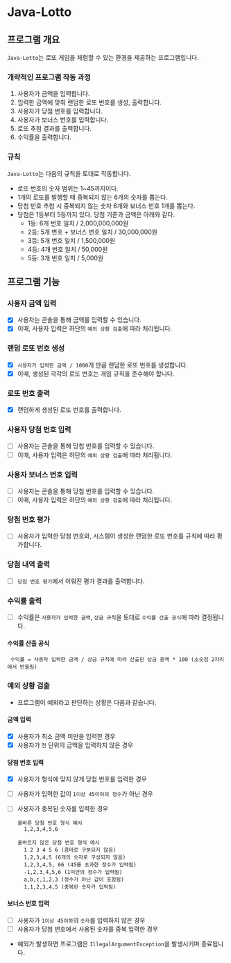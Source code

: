 # Java-Lotto

## 프로그램 개요

`Java-Lotto`는 로또 게임을 체험할 수 있는 환경을 제공하는 프로그램입니다.

### 개략적인 프로그램 작동 과정

1. 사용자가 금액을 입력합니다.
2. 입력한 금액에 맞춰 랜덤한 로또 번호를 생성, 출력합니다.
3. 사용자가 당첨 번호를 입력합니다.
4. 사용자가 보너스 번호를 입력합니다.
5. 로또 추첨 결과를 출력합니다.
6. 수익률을 출력합니다.

### 규칙

`Java-Lotto`는 다음의 규칙을 토대로 작동합니다.

- 로또 번호의 숫자 범위는 1~45까지이다.
- 1개의 로또를 발행할 때 중복되지 않는 6개의 숫자를 뽑는다.
- 당첨 번호 추첨 시 중복되지 않는 숫자 6개와 보너스 번호 1개를 뽑는다.
- 당첨은 1등부터 5등까지 있다. 당첨 기준과 금액은 아래와 같다.
    - 1등: 6개 번호 일치 / 2,000,000,000원
    - 2등: 5개 번호 + 보너스 번호 일치 / 30,000,000원
    - 3등: 5개 번호 일치 / 1,500,000원
    - 4등: 4개 번호 일치 / 50,000원
    - 5등: 3개 번호 일치 / 5,000원

## 프로그램 기능

### 사용자 금액 입력

- [x] 사용자는 콘솔을 통해 금액를 입력할 수 있습니다.
- [x] 이때, 사용자 입력은 하단의 `예외 상황 검출`에 따라 처리됩니다.

### 랜덤 로또 번호 생성

- [x] `사용자가 입력한 금액 / 1000`개 만큼 랜덤한 로또 번호를 생성합니다.
- [x] 이때, 생성된 각각의 로또 번호는 개임 규칙을 준수해야 합니다.

### 로또 번호 출력

- [x] 랜덤하게 생성된 로또 번호를 출력합니다.

### 사용자 당첨 번호 입력

- [ ] 사용자는 콘솔을 통해 당첨 번호를 입력할 수 있습니다.
- [ ] 이때, 사용자 입력은 하단의 `예외 상황 검출`에 따라 처리됩니다.

### 사용자 보너스 번호 입력

- [ ] 사용자는 콘솔을 통해 당첨 번호를 입력할 수 있습니다.
- [ ] 이때, 사용자 입력은 하단의 `예외 상황 검출`에 따라 처리됩니다.

### 당첨 번호 평가

- [ ] 사용자가 입력한 당첨 번호와, 시스템이 생성한 랜덤한 로또 번호를 규칙에 따라 평가합니다.

### 당첨 내역 출력

- [ ] `당첨 번호 평가`에서 이뤄진 평가 결과를 출력합니다.

### 수익률 출력

- [ ] 수익률은 `사용자가 입력한 금액`, `상금 규칙`을 토대로 `수익률 산출 공식`에 따라 결정됩니다.

#### 수익률 산출 공식

  ```
   수익률 = 사용자 입력한 금액 / 상금 규칙에 따라 산출된 상금 총액 * 100 (소숫점 2자리에서 반올림)
  ```

### 예외 상황 검출

- 프로그램이 예외라고 판단하는 상황은 다음과 같습니다.

#### 금액 입력

- [x] 사용자가 최소 금액 미만을 입력한 경우
- [x] 사용자가 `천` 단위의 금액을 입력하지 않은 경우

#### 당첨 번호 입력

- [x] 사용자가 형식에 맞지 않게 당첨 번호를 입력한 경우
- [ ] 사용자가 입력한 값이 `1이상 45이하의 정수`가 아닌 경우
- [ ] 사용자가 중복된 숫자를 입력한 경우

  ```
  올바른 당첨 번호 형식 예시
    1,2,3,4,5,6

  올바르지 않은 당첨 번호 형식 예시
    1 2 3 4 5 6 (콤마로 구분되지 않음)
    1,2,3,4,5 (6개의 숫자로 구성되지 않음)
    1,2,3,4,5, 66 (45를 초과한 정수가 입력됨)
    -1,2,3,4,5,6 (1미만의 정수가 입력됨)
    a,b,c,1,2,3 (정수가 아닌 값이 포함됨)
    1,1,2,3,4,5 (중복된 숫자가 입력됨)
  ```

#### 보너스 번호 입력

- [ ] 사용자가 `1이상 45이하`의 `숫자`를 입력하지 않은 경우
- [ ] 사용자가 당첨 번호에서 사용된 숫자를 중복 입력한 경우

- 예외가 발생하면 프로그램은 `IllegalArgumentException`을 발생시키며 종료됩니다.